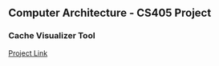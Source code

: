 ## Computer Architecture - CS405 Project
### Cache Visualizer Tool
[Project Link](https://cs-tsui.github.io/cpu-cache-visualizer/)
